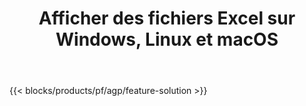 ﻿---
title: Afficher des fichiers Excel sur Windows, Linux et macOS 
url: /fr/viewer
description: Application et API gratuites pour afficher les fichiers XLS, XLSX, XLSB, XLT, XLTX, XLTM, XLSM et ODS
---
{{< blocks/products/pf/agp/feature-solution >}} 

